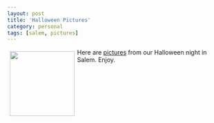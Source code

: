 ```yaml
---
layout: post
title: 'Halloween Pictures'
category: personal
tags: [salem, pictures]
---
```


<a href="http://photos.thecave.com/gallery/6426513_iFAfa//407100695_5YdnY"><img src="http://photos.thecave.com/photos/407101081_589Wo-Th.jpg" vspace="6" hspace="6" align="left" border="0" width="150" height="150" /></a>

Here are <a href="http://photos.thecave.com/gallery/6426513_iFAfa//407100695_5YdnY">pictures</a> from our Halloween night in Salem.  Enjoy.
